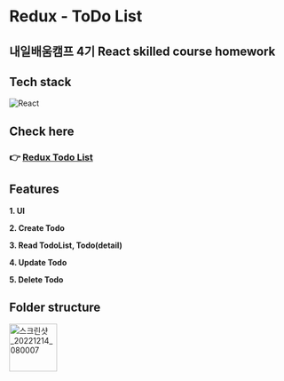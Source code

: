 # Redux - ToDo List

## 내일배움캠프 4기 React skilled course homework

## Tech stack

<img alt="React" src="https://img.shields.io/badge/-React-45b8d8?style=flat-square&logo=react&logoColor=white" />
<!-- Redux 추가하기 -->

## Check here

### 👉 [Redux Todo List](https://react-todo-list-omega-three.vercel.app/)

<!-- 배포하고 주소 다시 넣기  -->

## Features

**1. UI**

**2. Create Todo**

**3. Read TodoList, Todo(detail)**

**4. Update Todo**

**5. Delete Todo**

## Folder structure
<img width="86" alt="스크린샷_20221214_080007" src="https://user-images.githubusercontent.com/112805225/207579454-4c810a7b-4c79-468b-94c1-cb8ac6f2044b.png">
